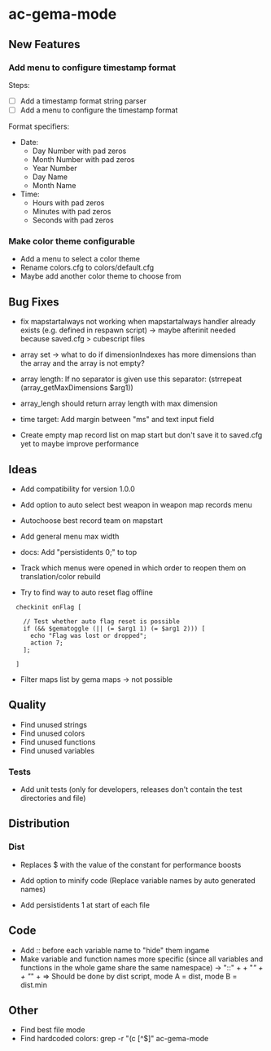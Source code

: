 ac-gema-mode
============

New Features
------------

###  Add menu to configure timestamp format

Steps:

- [ ] Add a timestamp format string parser
- [ ] Add a menu to configure the timestamp format

Format specifiers:

* Date:
  * Day Number with pad zeros
  * Month Number with pad zeros
  * Year Number
  * Day Name
  * Month Name
* Time:
  * Hours with pad zeros
  * Minutes with pad zeros
  * Seconds with pad zeros


### Make color theme configurable

* Add a menu to select a color theme
* Rename colors.cfg to colors/default.cfg
* Maybe add another color theme to choose from


Bug Fixes
---------

* fix mapstartalways not working when mapstartalways handler already exists (e.g. defined in respawn script)
  -> maybe afterinit needed because saved.cfg > cubescript files

* array set -> what to do if dimensionIndexes has more dimensions than the array and the array is not empty?
* array length: If no separator is given use this separator: (strrepeat (array_getMaxDimensions $arg1))
* array_lengh should return array length with max dimension

* time target: Add margin between "ms" and text input field

* Create empty map record list on map start but don't save it to saved.cfg yet to maybe improve performance


Ideas
-----

* Add compatibility for version 1.0.0

* Add option to auto select best weapon in weapon map records menu

* Autochoose best record team on mapstart

* Add general menu max width

* docs: Add "persistidents 0;" to top

* Track which menus were opened in which order to reopen them on translation/color rebuild

* Try to find way to auto reset flag offline

```
  checkinit onFlag [

    // Test whether auto flag reset is possible
    if (&& $gematoggle (|| (= $arg1 1) (= $arg1 2))) [
      echo "Flag was lost or dropped";
      action 7;
    ];

  ]
```

* Filter maps list by gema maps -> not possible


Quality
-------

* Find unused strings
* Find unused colors
* Find unused functions
* Find unused variables


### Tests ###

* Add unit tests (only for developers, releases don't contain the test directories and file)


Distribution
------------

### Dist ###

* Replaces $<constant> with the value of the constant for performance boosts

* Add option to minify code (Replace variable names by auto generated names)

* Add persistidents 1 at start of each file


Code
----

* Add :: before each variable name to "hide" them ingame
* Make variable and function names more specific (since all variables and functions in the whole game share the same namespace)
  -> "::" + <project title> + "_" + <function name> + "_" + <alias name>
  => Should be done by dist script, mode A = dist, mode B = dist.min


Other
-----

* Find best file mode
* Find hardcoded colors: grep -r "(c [^$]" ac-gema-mode
